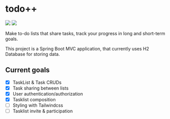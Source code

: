 # todo++

![](https://img.shields.io/badge/Spring-6DB33F?style=for-the-badge&logo=spring&logoColor=white) ![](https://img.shields.io/badge/Tailwind_CSS-38B2AC?style=for-the-badge&logo=tailwind-css&logoColor=white)

Make to-do lists that share tasks, track your progress in long and short-term goals.

This project is a Spring Boot MVC application, that currently uses H2 Database for storing data.


## Current goals

- [X] TaskList & Task CRUDs
- [X] Task sharing between lists
- [X] User authentication/authorization
- [X] Tasklist composition
- [ ] Styling with Tailwindcss
- [ ] Tasklist invite & participation